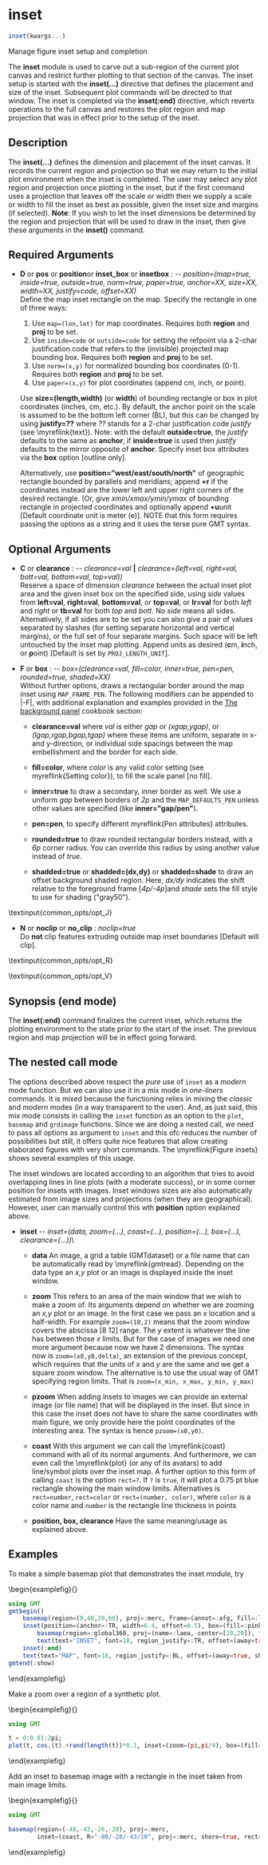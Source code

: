# inset

```julia
inset(kwargs...)
```

Manage figure inset setup and completion

The **inset** module is used to carve out a sub-region of the current plot canvas and
restrict further plotting to that section of the canvas. The inset setup is started with the **inset(...)**
directive that defines the placement and size of the inset. Subsequent plot commands will be directed
to that window. The inset is completed via the **inset(:end)** directive, which reverts operations to the full
canvas and restores the plot region and map projection that was in effect prior to the setup of the inset.


Description
-----------

The **inset(...)** defines the dimension and placement of the inset canvas. It records the current region and
projection so that we may return to the initial plot environment when  the inset is completed. The user may
select any plot region and projection once plotting in the inset, but if the first command uses a projection
that leaves off the scale or width then we supply a scale or width to fill the inset as best as possible, given
the inset size and margins (if selected). **Note**: If you wish to let the inset dimensions be determined by the
region and projection that will be used to draw in the inset, then give these arguments in the **inset()** command.


Required Arguments
------------------

- **D** or **pos**  or **position**or **inset_box** or **insetbox** : -- *position=(map=true, inside=true, outside=true, norm=true, paper=true, anchor=XX, size=XX, width=XX, justify=code, offset=XX)*\
    Define the map inset rectangle on the map. Specify the rectangle in one of three ways:

    1. Use `map=(lon,lat)` for map coordinates. Requires both **region** and **proj** to be set.
    2. Use `inside=code` or `outside=code` for setting the refpoint via a 2-char justification code that refers to
       the (invisible) projected map bounding box. Requires both **region** and **proj** to be set.
    3. Use `norm=(x,y)` for normalized bounding box coordinates (0-1). Requires both **region** and **proj** to be set.
    4. Use `paper=(x,y)` for plot coordinates (append cm, inch, or point).

    Use **size=(length,width)** (or **width**) of bounding rectangle or box in plot coordinates (inches, cm, etc.).
    By default, the anchor point on the scale is assumed to be the bottom left corner (BL), but this can be changed
    by using **justify=??** where *??* stands for a 2-char justification code *justify* (see \myreflink{text}).
    Note: with the default **outside=true**, the *justify* defaults to the same as **anchor**, if **inside=true** is used then *justify* defaults to the mirror opposite of **anchor**. Specify inset box attributes via the **box** option [outline only].

    Alternatively, use **position="west/east/south/north"** of geographic rectangle bounded by parallels and
    meridians; append **+r** if the coordinates instead are the lower left and upper right corners of the desired
    rectangle. (Or, give *xmin/xmax/ymin/ymax* of bounding rectangle in projected coordinates and optionally
    append **+u**unit [Default coordinate unit is meter (e)]. NOTE that this form requires passing the options
    as a string and it uses the terse pure GMT syntax.

Optional Arguments
------------------

- **C** or **clearance** : -- *clearance=val* **|** *clearance=(left=val, right=val, bott=val, bottom=val, top=val))*\
    Reserve a space of dimension *clearance* between the actual inset plot area and the given inset box on the specified
    side, using *side* values from **left=val**, **right=val**, **bottom=val**, or **top=val**, or **lr=val** for both
    *left* and *right* or **tb=val** for both *top* and *bott*. No *side* means all sides. Alternatively, if all sides
    are to be set you can also give a pair of values separated by slashes (for setting separate horizontal and vertical
    margins), or the full set of four separate margins. Such space will be left untouched by the inset map plotting.
    Append units as desired  (**c**m, **i**nch, or **p**oint) [Default is set by `PROJ_LENGTH_UNIT`].

- **F** or **box** : -- *box=(clearance=val, fill=color, inner=true, pen=pen, rounded=true, shaded=XX)*\
    Without further options, draws a rectangular border around the map inset using `MAP_FRAME_PEN`. The following
    modifiers can be appended to |-F|, with additional explanation and examples provided in the
    [The background panel](https://docs.generic-mapping-tools.org/dev/reference/features.html#background-panel)
    cookbook section:

    - **clearance=val** where *val* is either *gap* or *(xgap,ygap)*, or *(lgap,rgap,bgap,tgap)* where these items are uniform, separate in x- and y-direction, or individual side spacings between the map embellishment and the border for each side.
    
    - **fill=color**, where *color* is any valid color setting (see myreflink{Setting color}), to fill the scale panel [no fill].
    
    - **inner=true** to draw a secondary, inner border as well. We use a uniform *gap* between borders of *2p* and the `MAP_DEFAULTS_PEN` unless other values are specified (like **inner="gap/pen"**). 
    
    - **pen=pen**, to specify different myreflink{Pen attributes} attributes.
    
    - **rounded=true** to draw rounded rectangular borders instead, with a *6p* corner radius. You can override this radius by using another value instead of *true*.
    
    - **shadded=true** or **shadded=(dx,dy)** or **shadded=shade** to draw an offset background shaded region. Here, *dx/dy* indicates the shift relative to the foreground frame [*4p/-4p*]and *shade* sets the fill style to use for shading ("gray50").

\textinput{common_opts/opt_J}

- **N** or **noclip** or **no\_clip** : *noclip=true*\
    Do **not** clip features extruding outside map inset boundaries [Default will clip].

\textinput{common_opts/opt_R}

\textinput{common_opts/opt_V}

Synopsis (end mode)
-------------------

The **inset(:end)** command finalizes the current inset, which returns the plotting environment to the state
prior to the start of the inset. The previous region and map projection will be in effect going forward.


The nested call mode
--------------------

The options described above respect the _pure_ use of `inset` as a _modern_ mode function. But we can also use it
in a mix mode in _one-liners_ commands. It is mixed because the functioning relies in mixing the _classic_ and
_modern_ modes (in a way transparent to the user). And, as just said, this mix mode consists in calling the `inset`
function as an option to the `plot`, `basemap` and `grdimage` functions. Since we are doing a nested call, we need
to pass all options as argument to `inset` and this ofc reduces the number of possibilities but still, it offers
quite nice features that allow creating elaborated figures with very short commands. The \myreflink{Figure insets}
shows several examples of this usage.

The inset windows are located according to an algorithm that tries to avoid overlapping lines in line plots (with
a moderate success), or in some corner position for insets with images. Inset windows sizes are also automatically
estimated from image sizes and projections (when they are geographical). However, user can manually control this
wth **position** option explained above.

- **inset** -- *inset=(data, zoom=(...), coast=(...), position=(...), box=(...), clearance=(...))*\

    - **data** An image, a grid a table (GMTdataset) or a file name that can be automatically read by
    \myreflink{gmtread}. Depending on the data type an _x,y_ plot or an image is displayed inside the inset window. 

    - **zoom** This refers to an area of the main window that we wish to make a zoom of. Its arguments depend
    on whether we are zooming an _x,y_ plot or an image. In the first case we pass an _x_ location and a half-width.
    For example `zoom=(10,2)` means that the zoom window covers the abscissa [8 12] range. The _y_ extent is whatever
    the line has between those _x_ limits. But for the case of images we need one more argument because now we have 2
    dimensions. The syntax now is `zoom=(x0,y0,delta)`, an extension of the previous concept, which requires that the
    units of _x_ and _y_ are the same and we get a square zoom window. The alternative is to use the usual way of GMT
    specifying region limits. That is `zoom=(x_min, x_max, y_min, y_max)`

    - **pzoom** When adding insets to images we can provide an external image (or file name) that will be displayed
    in the inset. But since in this case the inset does not have to share the same coordinates with main figure, we
    only provide here the point coordinates of the interesting area. The syntax is hence `pzoom=(x0,y0)`.

    - **coast** With this argument we can call the \myreflink{coast} command with all of its normal arguments. And
    furthermore, we can even call the \myreflink{plot} (or any of its avatars) to add line/symbol plots over the
    inset map. A further option to this form of calling `coast` is the option `rect=?`. If `?` is `true`, it will
    plot a 0.75 pt blue rectangle showing the main window limits. Alternatives is `rect=number`, `rect=color` or
    `rect=(number, color)`, where `color` is a color name and `number` is the rectangle line thickness in points

    - **position, box, clearance** Have the same meaning/usage as explained above. 

Examples
--------

To make a simple basemap plot that demonstrates the inset module, try

\begin{examplefig}{}
```julia
using GMT
gmtbegin()
	basemap(region=(0,40,20,60), proj=:merc, frame=(annot=:afg, fill=:lightgreen))
	inset(position=(anchor=:TR, width=6.4, offset=0.5), box=(fill=:pink, pen=0.5), margins=0.6)
		basemap(region=:global360, proj=(name=:laea, center=[20,20]), figsize=5, frame=:afg)
		text(text="INSET", font=18, region_justify=:TR, offset=(away=true, shift=-0.4), noclip=true)
	inset(:end)
	text(text="MAP", font=18, region_justify=:BL, offset=(away=true, shift=0.5))
gmtend(:show)
```
\end{examplefig}

Make a zoom over a region of a synthetic plot.

\begin{examplefig}{}
```julia
using GMT

t = 0:0.01:2pi;
plot(t, cos.(t).+rand(length(t))*0.1, inset=(zoom=(pi,pi/4), box=(fill=:lightblue,)), show=true)
```
\end{examplefig}


Add an inset to basemap image with a rectangle in the inset taken from main image limits.

\begin{examplefig}{}
```julia
using GMT

basemap(region=(-48,-43,-26,-20), proj=:merc,
        inset=(coast, R="-80/-28/-43/10", proj=:merc, shore=true, rect=(2,:red)), show=true)
```
\end{examplefig}